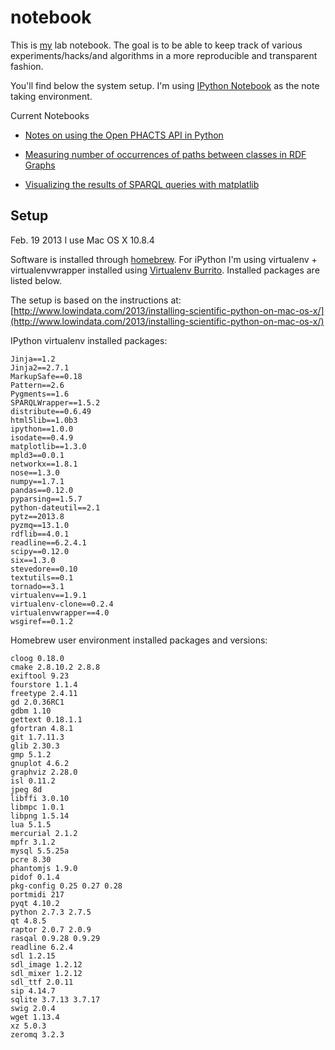 notebook
========

This is [my](http://www.few.vu.nl/~pgroth/) lab notebook. The goal is to be able to keep track of various experiments/hacks/and algorithms in a more reproducible and transparent fashion.

You'll find below the system setup. I'm using [IPython Notebook](http://ipython.org/notebook.html) as the note taking environment. 

Current Notebooks

* [Notes on using the Open PHACTS API in Python](http://nbviewer.ipython.org/urls/raw.github.com/pgroth/notebook/master/openphacts-api.ipynb)

* [Measuring number of occurrences of paths between classes in RDF Graphs](http://nbviewer.ipython.org/urls/raw.github.com/pgroth/notebook/master/RDF_Path_Measurement.ipynb)

* [Visualizing the results of SPARQL queries with matplatlib](http://nbviewer.ipython.org/urls/raw.github.com/pgroth/notebook/master/sparql-viz-play.ipynb)




Setup
-----
Feb. 19 2013
I use Mac OS X 10.8.4

Software is installed through [homebrew](http://brew.sh). For iPython I'm using virtualenv + virtualenvwrapper installed using [Virtualenv Burrito](https://github.com/brainsik/virtualenv-burrito). Installed packages are listed below.


The setup is based on the instructions at: [http://www.lowindata.com/2013/installing-scientific-python-on-mac-os-x/](http://www.lowindata.com/2013/installing-scientific-python-on-mac-os-x/)



IPython virtualenv installed packages:

    Jinja==1.2
    Jinja2==2.7.1
    MarkupSafe==0.18
    Pattern==2.6
    Pygments==1.6
    SPARQLWrapper==1.5.2
    distribute==0.6.49
    html5lib==1.0b3
    ipython==1.0.0
    isodate==0.4.9
    matplotlib==1.3.0
    mpld3==0.0.1
    networkx==1.8.1
    nose==1.3.0
    numpy==1.7.1
    pandas==0.12.0
    pyparsing==1.5.7
    python-dateutil==2.1
    pytz==2013.8
    pyzmq==13.1.0
    rdflib==4.0.1
    readline==6.2.4.1
    scipy==0.12.0
    six==1.3.0
    stevedore==0.10
    textutils==0.1
    tornado==3.1
    virtualenv==1.9.1
    virtualenv-clone==0.2.4
    virtualenvwrapper==4.0
    wsgiref==0.1.2



Homebrew user environment installed packages and versions:

    cloog 0.18.0
    cmake 2.8.10.2 2.8.8
    exiftool 9.23
    fourstore 1.1.4
    freetype 2.4.11
    gd 2.0.36RC1
    gdbm 1.10
    gettext 0.18.1.1
    gfortran 4.8.1
    git 1.7.11.3
    glib 2.30.3
    gmp 5.1.2
    gnuplot 4.6.2
    graphviz 2.28.0
    isl 0.11.2
    jpeg 8d
    libffi 3.0.10
    libmpc 1.0.1
    libpng 1.5.14
    lua 5.1.5
    mercurial 2.1.2
    mpfr 3.1.2
    mysql 5.5.25a
    pcre 8.30
    phantomjs 1.9.0
    pidof 0.1.4
    pkg-config 0.25 0.27 0.28
    portmidi 217
    pyqt 4.10.2
    python 2.7.3 2.7.5
    qt 4.8.5
    raptor 2.0.7 2.0.9
    rasqal 0.9.28 0.9.29
    readline 6.2.4
    sdl 1.2.15
    sdl_image 1.2.12
    sdl_mixer 1.2.12
    sdl_ttf 2.0.11
    sip 4.14.7
    sqlite 3.7.13 3.7.17
    swig 2.0.4
    wget 1.13.4
    xz 5.0.3
    zeromq 3.2.3 
